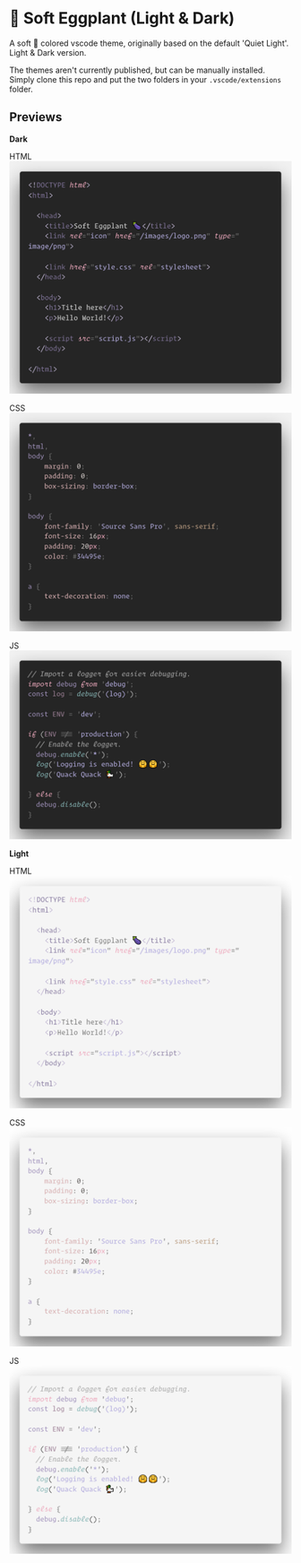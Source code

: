 # 🍆 Soft Eggplant (Light & Dark)

A soft 🍆 colored vscode theme, originally based on the default 'Quiet Light'. Light &amp; Dark version.

The themes aren't currently published, but can be manually installed. Simply clone this repo and put the two folders in your `.vscode/extensions` folder.

## Previews

**Dark**

HTML
![html preview dark](./soft-eggplant-dark/images/code-dark.png)

CSS
![css preview dark](./soft-eggplant-dark/images/code-css-dark.png)

JS
![js preview dark](./soft-eggplant-dark/images/code-js-dark.png)

**Light**

HTML
![html preview light](./soft-eggplant-light/images/code-light.png)

CSS
![css preview light](./soft-eggplant-light/images/code-css-light.png)

JS
![js preview light](./soft-eggplant-light/images/code-js-light.png)
